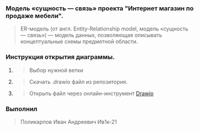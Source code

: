 ### **Модель «сущность — связь» проекта "Интернет магазин по продаже мебели".**

> ER-модель (от англ. Entity-Relationship model, модель «сущность — связь») — модель данных, позволяющая описывать концептуальные схемы предметной области.

### **Инструкция открытия диаграммы.**

1. > Выбор нужной ветки
2. > Скачать .drawio файл из репозитория.
3. > Открыть файл через онлайн-инструмент [Drawio](https://www.diagrams.net)

### **Выполнил**

> Поликарпов Иван Андреевич Ив1к-21
